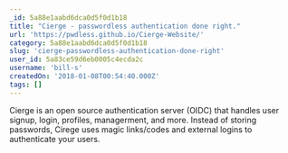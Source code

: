 ```yaml
---
_id: 5a88e1aabd6dca0d5f0d1b18
title: "Cierge - passwordless authentication done right."
url: 'https://pwdless.github.io/Cierge-Website/'
category: 5a88e1aabd6dca0d5f0d1b18
slug: 'cierge-passwordless-authentication-done-right'
user_id: 5a83ce59d6eb0005c4ecda2c
username: 'bill-s'
createdOn: '2018-01-08T00:54:40.000Z'
tags: []
---
```


Cierge is an open source authentication server (OIDC) that handles user signup, login, profiles, managerment, and more. Instead of storing passwords, Cirege uses magic links/codes and external logins to authenticate your users.


